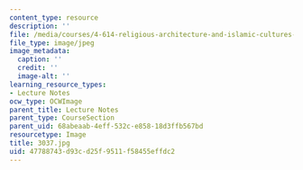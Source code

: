 ```yaml
---
content_type: resource
description: ''
file: /media/courses/4-614-religious-architecture-and-islamic-cultures-fall-2002/47788743d93cd25f9511f58455effdc2_3037.jpg
file_type: image/jpeg
image_metadata:
  caption: ''
  credit: ''
  image-alt: ''
learning_resource_types:
- Lecture Notes
ocw_type: OCWImage
parent_title: Lecture Notes
parent_type: CourseSection
parent_uid: 68abeaab-4eff-532c-e858-18d3ffb567bd
resourcetype: Image
title: 3037.jpg
uid: 47788743-d93c-d25f-9511-f58455effdc2
---
```

